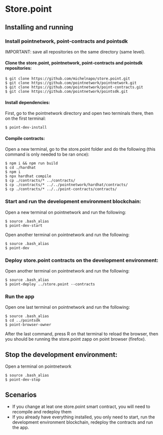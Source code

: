 # Store.point

## Installing and running
### Install pointnetwork, point-contracts and pointsdk
IMPORTANT: save all repositories on the same directory (same level).
#### Clone the store.point, pointnetwork, point-contracts and pointsdk repositories:
```console
$ git clone https://github.com/michelnapo/store.point.git
$ git clone https://github.com/pointnetwork/pointnetwork.git
$ git clone https://github.com/pointnetwork/point-contracts.git
$ git clone https://github.com/pointnetwork/pointsdk.git
```
#### Install dependencies:
First, go to the pointnetwork directory and open two terminals there, then on the first terminal:
```console
$ point-dev-install
```
#### Compile contracts:
Open a new terminal, go to the store.point folder and do the following (this command is only needed to be ran once):
```console
$ npm i && npm run build
$ cd ./hardhat
$ npm i
$ npx hardhat compile
$ cp ./contracts/* ../contracts/
$ cp ./contracts/* ../../pointnetwork/hardhat/contracts/
$ cp ./contracts/* ../../point-contracts/contracts/
```
### Start and run the development environment blockchain:
Open a new terminal on pointnetwork and run the following:
```console
$ source .bash_alias
$ point-dev-start
```
Open another terminal on pointnetwork and run the following:
```console
$ source .bash_alias
$ point-dev
```
### Deploy store.point contracts on the development environment:
Open another terminal on pointnetwork and run the following:
```console
$ source .bash_alias
$ point-deploy ../store.point --contracts
```

### Run the app
Open one last terminal on pointnetwork and run the following:
```console
$ source .bash_alias
$ cd ../pointsdk
$ point-browser-owner
```
After the last command, press R on that terminal to reload the browser, then you should be running the store.point zapp on point browser (firefox).

## Stop the development environment:
Open a terminal on pointnetwork
```console
$ source .bash_alias
$ point-dev-stop
```

## Scenarios
- If you change at leat one store.point smart contract, you will need to recompile and redeploy them
- If you already have everything installed, you only need to start, run the development environment blockchain, redeploy the contracts and run the app.
